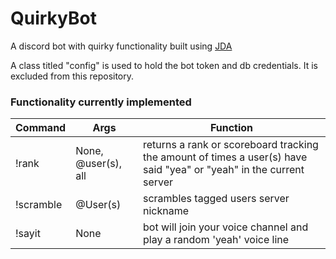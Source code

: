 # QuirkyBot
A discord bot with quirky functionality built using  [JDA](https://github.com/DV8FromTheWorld/JDA)

A class titled "config" is used to hold the bot token and db credentials. It is excluded from this repository. 


### Functionality currently implemented
| Command | Args | Function |
|-|-|-|
|!rank |None, @user(s), all| returns a rank or scoreboard tracking the amount of times a user(s) have said "yea" or "yeah" in the current server |
|!scramble  | @User(s) |scrambles tagged users server nickname  |
|!sayit   | None | bot will join your voice channel and play a random 'yeah' voice line|
